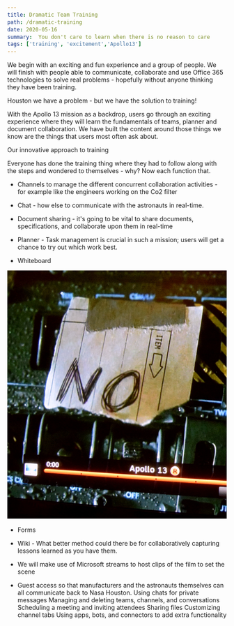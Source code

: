 ```yaml
---
title: Dramatic Team Training
path: /dramatic-training
date: 2020-05-16
summary:  You don't care to learn when there is no reason to care  
tags: ['training', 'excitement','Apollo13']
---
```



We begin with an exciting and fun experience and a group of people. We will finish with people able to communicate, collaborate and use Office 365 technologies to solve real problems - hopefully without anyone thinking they have been training.

Houston we have a problem - but we have the solution to training!

With the Apollo 13 mission as a backdrop, users go through an exciting experience where they will learn the fundamentals of teams, planner and document collaboration. We have built the content around those things we know are the things that users most often ask about.

Our innovative approach to training 

Everyone has done the training thing where they had to follow along with the steps and wondered to themselves - why? Now each function that. 

* Channels to manage the different concurrent collaboration activities - for example like the engineers working on the Co2 filter 
* Chat - how else to communicate with the astronauts in real-time.
* Document sharing - it's going to be vital to share documents, specifications, and collaborate upon them in real-time
* Planner  - Task management is crucial in such a mission; users will get a chance to try out which work best. 




* Whiteboard 

![no](./images/no.jpg)

 

* Forms



* Wiki -  What better method could there be for collaboratively capturing lessons learned as you have them. 
* We will make use of Microsoft streams to host clips of the film to set the scene 
* Guest access so that manufacturers and the astronauts themselves can all communicate back to Nasa Houston.
Using chats for private messages
Managing and deleting teams, channels, and conversations
Scheduling a meeting and inviting attendees
Sharing files
Customizing channel tabs
Using apps, bots, and connectors to add extra functionality